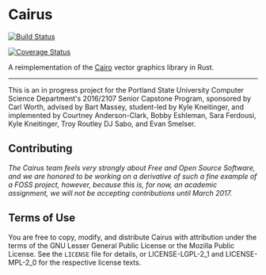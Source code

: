 # Cairus

[![Build Status](https://travis-ci.org/CairusOrg/cairus.svg?branch=develop)](https://travis-ci.org/CairusOrg/cairus)

[![Coverage Status](https://coveralls.io/repos/github/CairusOrg/cairus/badge.svg?branch=coveralls-integration)](https://coveralls.io/github/CairusOrg/cairus?branch=coveralls-integration)



A reimplementation of the [Cairo](https://www.cairographics.org/) vector
graphics library in Rust.

---

This is an in progress project for the Portland State University Computer
Science Department's 2016/2107 Senior Capstone Program, sponsored by Carl Worth,
advised by Bart Massey, student-led by Kyle Kneitinger, and implemented by
Courtney Anderson-Clark, Bobby Eshleman, Sara Ferdousi, Kyle Kneitinger,
Troy Routley DJ Sabo, and Evan Smelser.

## Contributing

*The Cairus team feels very strongly about Free and Open Source Software, and we
are honored to be working on a derivative of such a fine example of a FOSS
project, however, because this is, for now, an academic assignment, we will not be
accepting contributions until March 2017.*

## Terms of Use
You are free to copy, modify, and distribute Cairus with attribution under the
terms of the GNU Lesser General Public License or the Mozilla Public License.
See the `LICENSE` file for details, or LICENSE-LGPL-2_1 and LICENSE-MPL-2_0 for
the respective license texts.
